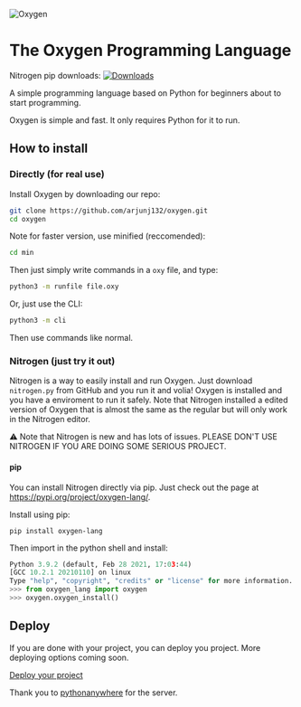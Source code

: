 ![Oxygen](https://i.ibb.co/3Mm6YQX/canvas.png)
# The Oxygen Programming Language
Nitrogen pip downloads: [![Downloads](https://pepy.tech/badge/oxygen-lang)](https://pepy.tech/project/oxygen-lang)


A simple programming language based on Python for beginners about to start programming.

Oxygen is simple and fast. It only requires Python for it to run.

## How to install


### Directly (for real use)
Install Oxygen by downloading our repo:

```bash
git clone https://github.com/arjunj132/oxygen.git
cd oxygen
```

Note for faster version, use minified (reccomended):

```bash
cd min
```

Then just simply write commands in a `oxy` file, and type:

```bash
python3 -m runfile file.oxy
```

Or, just use the CLI:

```bash
python3 -m cli
```

Then use commands like normal.

### Nitrogen (just try it out)

Nitrogen is a way to easily install and run Oxygen. Just download `nitrogen.py` from  GitHub and you run it and volia! Oxygen is installed and you have a enviroment to run it safely. Note that Nitrogen installed a edited version of Oxygen that is almost the same as the regular but will only work in the Nitrogen editor.


:warning: Note that Nitrogen is new and has lots of issues. PLEASE DON'T USE NITROGEN IF YOU ARE DOING SOME SERIOUS PROJECT. 


#### pip

You can install Nitrogen directly via pip. Just check out the page at https://pypi.org/project/oxygen-lang/.

Install using pip:
```
pip install oxygen-lang
```

Then import in the python shell and install:

```python
Python 3.9.2 (default, Feb 28 2021, 17:03:44) 
[GCC 10.2.1 20210110] on linux
Type "help", "copyright", "credits" or "license" for more information.
>>> from oxygen_lang import oxygen
>>> oxygen.oxygen_install()
```

## Deploy

If you are done with your project, you can deploy you project. More deploying options coming soon.

<a href="https://arjunj132.github.io/oxygen/deploy">Deploy your project</a>


Thank you to <a href="https://www.pythonanywhere.com/">pythonanywhere</a> for the server.
